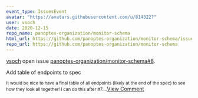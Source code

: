 ```yaml
---
event_type: IssuesEvent
avatar: "https://avatars.githubusercontent.com/u/814322?"
user: vsoch
date: 2020-12-15
repo_name: panoptes-organization/monitor-schema
html_url: https://github.com/panoptes-organization/monitor-schema/issues/8
repo_url: https://github.com/panoptes-organization/monitor-schema
---
```


<a href='https://github.com/vsoch' target='_blank'>vsoch</a> open issue <a href='https://github.com/panoptes-organization/monitor-schema/issues/8' target='_blank'>panoptes-organization/monitor-schema#8</a>.

<p>Add table of endpoints to spec</p><small>It would be nice to have a final table of all endpoints (likely at the end of the spec) to see how they look all together! I can do this after #7....</small><a href='https://github.com/panoptes-organization/monitor-schema/issues/8' target='_blank'>View Comment</a>
